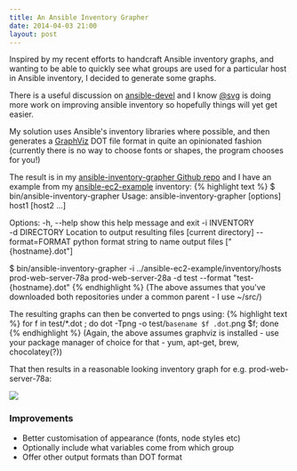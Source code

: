 ```yaml
---
title: An Ansible Inventory Grapher
date: 2014-04-03 21:00
layout: post
---
```

Inspired by my recent efforts to handcraft Ansible inventory graphs, 
and wanting to be able to quickly see what groups are used for 
a particular host in Ansible inventory, I decided to generate some
graphs.

There is a useful discussion on [ansible-devel](https://groups.google.com/forum/?fromgroups#!topic/ansible-devel/mEovLhqWTV0) and I know [@svg](http://twitter.com/svg) is doing more work on improving ansible inventory so hopefully things 
will yet get easier. 

My solution uses Ansible's inventory libraries where possible, and 
then generates a [GraphViz](http://www.graphviz.org) DOT file format
in quite an opinionated fashion (currently there is no way to 
choose fonts or shapes, the program chooses for you!)


The result is in my [ansible-inventory-grapher Github repo](https://www.github.com/willthames/ansible-inventory-grapher) and I have an example from
my [ansible-ec2-example](https://www.github.com/willthames/ansible-ec2-example)
inventory:
{% highlight text %}
$ bin/ansible-inventory-grapher
Usage: ansible-inventory-grapher [options] host1 [host2 ...]

Options:
  -h, --help       show this help message and exit
  -i INVENTORY     
  -d DIRECTORY     Location to output resulting files [current directory]
  --format=FORMAT  python format string to name output files
                   ["{hostname}.dot"]

$ bin/ansible-inventory-grapher -i ../ansible-ec2-example/inventory/hosts prod-web-server-78a prod-web-server-28a -d test --format "test-{hostname}.dot"
{% endhighlight %}
(The above assumes that you've downloaded both repositories under a common parent - I use ~/src/)

The resulting graphs can then be converted to pngs using:
{% highlight text %}
for f in test/*.dot ; do dot -Tpng -o test/`basename $f .dot`.png $f; done
{% endhighlight %}
(Again, the above assumes graphviz is installed - use your package manager
of choice for that - yum, apt-get, brew, chocolatey(?))

That then results in a reasonable looking inventory graph for e.g. 
prod-web-server-78a:
<div class="clearfix">
<img src="/images/prod-web-78a.png" class="img-thumbnail">
</div>

### Improvements
<ul><li>Better customisation of appearance (fonts, node styles etc)</li>
<li>Optionally include what variables come from which group</li>
<li>Offer other output formats than DOT format</li></ul>

